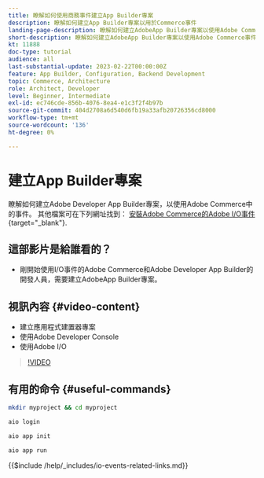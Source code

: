 ```yaml
---
title: 瞭解如何使用商務事件建立App Builder專案
description: 瞭解如何建立App Builder專案以用於Commerce事件
landing-page-description: 瞭解如何建立AdobeApp Builder專案以使用Adobe Commerce事件
short-description: 瞭解如何建立AdobeApp Builder專案以使用Adobe Commerce事件
kt: 11888
doc-type: tutorial
audience: all
last-substantial-update: 2023-02-22T00:00:00Z
feature: App Builder, Configuration, Backend Development
topic: Commerce, Architecture
role: Architect, Developer
level: Beginner, Intermediate
exl-id: ec746cde-856b-4076-8ea4-e1c3f2f4b97b
source-git-commit: 404d2708a6d540d6fb19a33afb20726356cd8000
workflow-type: tm+mt
source-wordcount: '136'
ht-degree: 0%

---
```


# 建立App Builder專案

瞭解如何建立Adobe Developer App Builder專案，以使用Adobe Commerce中的事件。 其他檔案可在下列網址找到： [安裝Adobe Commerce的Adobe I/O事件](https://developer.adobe.com/commerce/events/get-started/installation/){target="_blank"}.

## 這部影片是給誰看的？

* 剛開始使用I/O事件的Adobe Commerce和Adobe Developer App Builder的開發人員，需要建立AdobeApp Builder專案。

## 視訊內容 {#video-content}

* 建立應用程式建置器專案
* 使用Adobe Developer Console
* 使用Adobe I/O

>[!VIDEO](https://video.tv.adobe.com/v/3415797?quality=12&learn=on)

## 有用的命令 {#useful-commands}

```bash
mkdir myproject && cd myproject

aio login

aio app init

aio app run
```

{{$include /help/_includes/io-events-related-links.md}}
